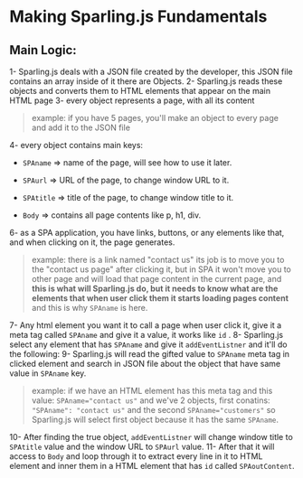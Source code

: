 # Making Sparling.js Fundamentals 
## Main Logic:
1- Sparling.js deals with a JSON file created by the developer, this JSON file contains an array inside of it there are Objects. 
2- Sparling.js reads these objects and converts them to HTML elements that appear on the main HTML page
3- every object represents a page, with all its content
> example: if you have 5 pages, you'll make an object to every page and add it to the JSON file

4- every object contains main keys:

- `SPAname` => name of the page, will see how to use it later.

- `SPAurl` => URL of the page, to change window URL to it.

- `SPAtitle` => title of the page, to change window title to it.

- `Body` => contains all page contents like p, h1, div.

6- as a SPA application, you have links, buttons, or any elements like that, and when clicking on it, the page generates.

> example: there is a link named "contact us" its job is to move you to the "contact us page" after clicking it, but in SPA it won't move you to other page and will load that page content in the current page, and **this is what will Sparling.js do, but it needs to know what are the elements that when user click them it starts loading pages content** and this is why `SPAname` is here.

7- Any html element you want it to call a page when user click it, give it a meta tag called `SPAname` and give it a value, it works like `id` .
8- Sparling.js select any element that has `SPAname` and give it `addEventListner` and it'll do the following:
9- Sparling.js will read the gifted value to `SPAname` meta tag in clicked element and search in JSON file about the object that have same value in `SPAname` key.

> example: if we have an HTML element has this meta tag and this value: `SPAname="contact us"` and we've 2 objects, first conatins: `"SPAname": "contact us"` and the second `SPAname="customers"` so Sparling.js will select first object because it has the same `SPAname`.

10- After finding the true object, `addEventListner` will change window title to `SPAtitle` value and the window URL to `SPAurl` value.
11- After that it will access to `Body` and loop through it to extract every line in it to HTML element and inner them in a HTML element that has `id` called `SPAoutContent`.









